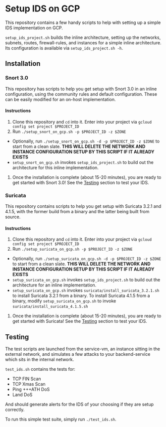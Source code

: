 # Setup IDS on GCP
This repository contains a few handy scripts to help with setting up a simple IDS implementation on GCP.

`setup_ids_project.sh` builds the inline architecture, setting up the networks, subnets, routes, firewall-rules, and instances for a simple inline architecture. Its configuration is available via `setup_ids_project.sh -h`.

## Installation

### Snort 3.0
This repository has scripts to help you get setup with Snort 3.0 in an inline configuration, using the community rules and default configuration. These can be easily modified for an on-host implementation.

#### Instructions
1. Clone this repository and `cd` into it. Enter into your project via `gcloud config set project $PROJECT_ID`
1. Run `./setup_snort_on_gcp.sh -p $PROJECT_ID -z $ZONE`

  * Optionally, run `./setup_snort_on_gcp.sh -d -p $PROJECT_ID -z $ZONE` to start from a clean slate. **THIS WILL DELETE THE NETWORK AND INSTANCE CONFIGURATION SETUP BY THIS SCRIPT IF IT ALREADY EXISTS**
  * `setup_snort_on_gcp.sh` invokes `setup_ids_project.sh` to build out the architecture for this inline implementation.
1. Once the installation is complete (about 15-20 minutes), you are ready to get started with Snort 3.0! See the [Testing](#testing) section to test your IDS.

### Suricata
This repository contains scripts to help you get setup with Suricata 3.2.1 and 4.1.5, with the former build from a binary and the latter being built from source.

#### Instructions
1. Clone this repository and `cd` into it. Enter into your project via `gcloud config set project $PROJECT_ID`
1. Run `./setup_suricata_on_gcp.sh -p $PROJECT_ID -z $ZONE`

  * Optionally, run `./setup_suricata_on_gcp.sh -d -p $PROJECT_ID -z $ZONE` to start from a clean slate. **THIS WILL DELETE THE NETWORK AND INSTANCE CONFIGURATION SETUP BY THIS SCRIPT IF IT ALREADY EXISTS**
  * `setup_suricata_on_gcp.sh` invokes `setup_ids_project.sh` to build out the architecture for an inline implementation.
  * `setup_suricata_on_gcp.sh` invokes `suricata/install_suricata_3.2.1.sh` to install Suricata 3.2.1 from a binary. To install Suricata 4.1.5 from a binary, modify `setup_suricata_on_gcp.sh` to invoke `suricata/install_suricata_4.1.5.sh`
1. Once the installation is complete (about 15-20 minutes), you are ready to get started with Suricata! See the [Testing](#testing) section to test your IDS.

## Testing
The test scripts are launched from the service-vm, an instance sitting in the external network, and simulates a few attacks to your backend-service which sits in the internal network.

`test_ids.sh` contains the tests for:

* TCP FIN Scan
* TCP Xmas Scan
* Ping +++ATH DoS
* Land DoS

And should generate alerts for the IDS of your choosing if they are setup correctly.

To run this simple test suite, simply run `./test_ids.sh`.
